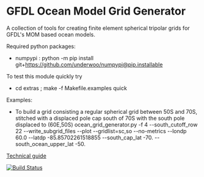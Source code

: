 # GFDL Ocean Model Grid Generator
A collection of tools for creating finite element spherical tripolar grids for GFDL's MOM based ocean models.

Required python packages:
- numpypi : python -m pip install git+https://github.com/underwoo/numpypi@pip.installable
 
To test this module quickly try
- cd extras ; make -f Makefile.examples quick

Examples:
- To build a grid consisting a regular spherical grid between 50S and 70S, stitched with  a displaced pole cap south of 70S with the south pole displaced to (60E,50S) 
ocean_grid_generator.py -f 4 --south_cutoff_row 22 --write_subgrid_files --plot --gridlist=sc,so  --no-metrics --londp 60.0 --latdp -85.85702261518855 --south_cap_lat -70. --south_ocean_upper_lat -50.

[Technical guide](https://github.com/nikizadehgfdl/grid_generation/blob/dev/ocean_grid_generator_guide.pdf)

[![Build Status](https://travis-ci.org/nikizadehgfdl/ocean_model_grid_generator.svg?branch=dev)](https://travis-ci.org/nikizadehgfdl/ocean_model_grid_generator)

